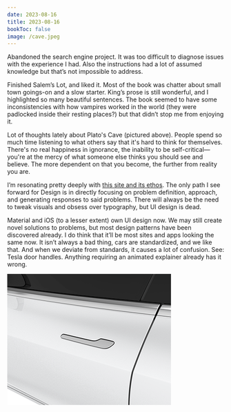 ```yaml
---
date: 2023-08-16
title: 2023-08-16
bookToc: false
image: /cave.jpeg
---
```


Abandoned the search engine project. It was too difficult to diagnose issues with the experience I had. Also the instructions had a lot of assumed knowledge but that’s not impossible to address. 

Finished Salem’s Lot, and liked it. Most of the book was chatter about small town goings-on and a slow starter. King’s prose is still wonderful, and I highlighted so many beautiful sentences. The book seemed to have some inconsistencies with how vampires worked in the world (they were padlocked inside their resting places?) but that didn’t stop me from enjoying it. 

Lot of thoughts lately about Plato's Cave (pictured above). People spend so much time listening to what others say that it's hard to think for themselves. There's no real happiness in ignorance, the inability to be self-critical—you're at the mercy of what someone else thinks you should see and believe. The more dependent on that you become, the further from reality you are.

I’m resonating pretty deeply with [this site and its ethos](https://normadesign.it/en/). The only path I see forward for Design is in directly focusing on problem definition, approach, and generating responses to said problems. There will always be the need to tweak visuals and obsess over typography, but UI design is dead. 

Material and iOS (to a lesser extent) own UI design now. We may still create novel solutions to problems, but most design patterns have been discovered already. I do think that it’ll be most sites and apps looking the same now. It isn’t always a bad thing, cars are standardized, and we like that. And when we deviate from standards, it causes a lot of confusion. See: Tesla door handles. Anything requiring an animated explainer already has it wrong. 

![](./Tesla.gif)